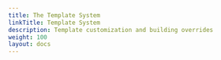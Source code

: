 ```yaml
---
title: The Template System
linkTitle: Template System 
description: Template customization and building overrides 
weight: 100 
layout: docs
---
```

